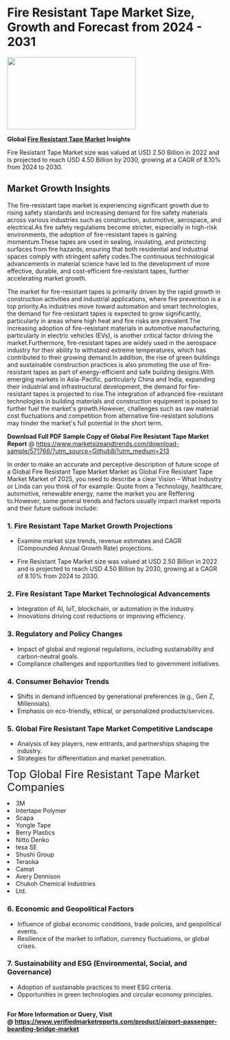 <H1>Fire Resistant Tape Market Size, Growth and Forecast from 2024 - 2031</H1><img class="aligncenter size-medium wp-image-584254" src="https://thirdeyenews.in/wp-content/uploads/2024/09/Global-Market-Research-300x168.jpeg" alt="" width="300" height="168" /><p><strong>Global&nbsp;<a href="https://www.marketsizeandtrends.com/download-sample/571766/?utm_source=Github8j?utm_medium=213">Fire Resistant Tape Market</a> Insights</strong></p><p>Fire Resistant Tape Market size was valued at USD 2.50 Billion in 2022 and is projected to reach USD 4.50 Billion by 2030, growing at a CAGR of 8.10% from 2024 to 2030.</p><p><h2>Market Growth Insights</h2> <p>The fire-resistant tape market is experiencing significant growth due to rising safety standards and increasing demand for fire safety materials across various industries such as construction, automotive, aerospace, and electrical.As fire safety regulations become stricter, especially in high-risk environments, the adoption of fire-resistant tapes is gaining momentum.These tapes are used in sealing, insulating, and protecting surfaces from fire hazards, ensuring that both residential and industrial spaces comply with stringent safety codes.The continuous technological advancements in material science have led to the development of more effective, durable, and cost-efficient fire-resistant tapes, further accelerating market growth.</p> <p>The market for fire-resistant tapes is primarily driven by the rapid growth in construction activities and industrial applications, where fire prevention is a top priority.As industries move toward automation and smart technologies, the demand for fire-resistant tapes is expected to grow significantly, particularly in areas where high heat and fire risks are prevalent.The increasing adoption of fire-resistant materials in automotive manufacturing, particularly in electric vehicles (EVs), is another critical factor driving the market.Furthermore, fire-resistant tapes are widely used in the aerospace industry for their ability to withstand extreme temperatures, which has contributed to their growing demand.In addition, the rise of green buildings and sustainable construction practices is also promoting the use of fire-resistant tapes as part of energy-efficient and safe building designs.With emerging markets in Asia-Pacific, particularly China and India, expanding their industrial and infrastructural development, the demand for fire-resistant tapes is projected to rise.The integration of advanced fire-resistant technologies in building materials and construction equipment is poised to further fuel the market's growth.However, challenges such as raw material cost fluctuations and competition from alternative fire-resistant solutions may hinder the market's full potential in the short term.<p><span class=""><strong>Download Full PDF Sample Copy of Global Fire Resistant Tape Market Report</strong> @ <a href="https://www.marketsizeandtrends.com/download-sample/571766/?utm_source=Github8j?utm_medium=213" target="_blank">https://www.marketsizeandtrends.com/download-sample/571766/?utm_source=Github8j?utm_medium=213</a></span></p><p>In order to make an accurate and perceptive description of future scope of a Global&nbsp;Fire Resistant Tape Market Market as Global&nbsp;Fire Resistant Tape Market Market of 2025, you need to describe a clear Vision &ndash; What Industry or Linda can you think of for example: Quote from a Technology, healthcare, automotive, renewable energy, name the market you are Reffering to.However, some general trends and factors usually impact market reports and their future outlook include:</p><h3>1.&nbsp;<strong>Fire Resistant Tape Market Growth Projections</strong></h3><ul><li>Examine market size trends, revenue estimates and CAGR (Compounded Annual Growth Rate) projections.</li><li><p>Fire Resistant Tape Market size was valued at USD 2.50 Billion in 2022 and is projected to reach USD 4.50 Billion by 2030, growing at a CAGR of 8.10% from 2024 to 2030.</p></li></ul><h3>2.&nbsp;<strong>Fire Resistant Tape Market Technological Advancements</strong></h3><ul><li>Integration of AI, IoT, blockchain, or automation in the industry.</li><li>Innovations driving cost reductions or improving efficiency.</li></ul><h3>3.&nbsp;<strong>Regulatory and Policy Changes</strong></h3><ul><li>Impact of global and regional regulations, including sustainability and carbon-neutral goals.</li><li>Compliance challenges and opportunities tied to government initiatives.</li></ul><h3>4.&nbsp;<strong>Consumer Behavior Trends</strong></h3><ul><li>Shifts in demand influenced by generational preferences (e.g., Gen Z, Millennials).</li><li>Emphasis on eco-friendly, ethical, or personalized products/services.</li></ul><h3>5.&nbsp;<strong>Global Fire Resistant Tape Market Competitive Landscape</strong></h3><ul><li>Analysis of key players, new entrants, and partnerships shaping the industry.</li><li>Strategies for differentiation and market penetration.</li></ul><p data-pm-slice="1 1 []"><span style="color: inherit; font-family: inherit; font-size: 25px;">Top Global Fire Resistant Tape Market Companies</span></p><div class="" data-test-id=""><p><li>3M</li><li> Intertape Polymer</li><li> Scapa</li><li> Yongle Tape</li><li> Berry Plastics</li><li> Nitto Denko</li><li> tesa SE</li><li> Shushi Group</li><li> Teraoka</li><li> Camat</li><li> Avery Dennison</li><li> Chukoh Chemical Industries</li><li>Ltd.</li></p></div><h3>6.&nbsp;<strong>Economic and Geopolitical Factors</strong></h3><ul><li>Influence of global economic conditions, trade policies, and geopolitical events.</li><li>Resilience of the market to inflation, currency fluctuations, or global crises.</li></ul><h3>7.&nbsp;<strong>Sustainability and ESG (Environmental, Social, and Governance)</strong></h3><ul><li>Adoption of sustainable practices to meet ESG criteria.</li><li>Opportunities in green technologies and circular economy principles.</li></ul><h2><strong style="font-size: 14px;">For More Information or Query, Visit @&nbsp;</strong><a style="background-color: #ffffff; font-size: 14px;" href="https://www.marketsizeandtrends.com/report/fire-resistant-tape-market/" target="_blank">https://www.verifiedmarketreports.com/product/airport-passenger-boarding-bridge-market</a></h2>